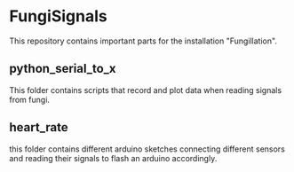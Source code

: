 # FungiSignals

This repository contains important parts for the installation "Fungillation". 

## python_serial_to_x

This folder contains scripts that record and plot data when reading signals from fungi.

## heart_rate

this folder contains different arduino sketches connecting different sensors and reading their signals to flash an arduino accordingly. 
